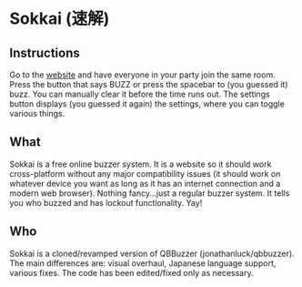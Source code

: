 # Sokkai (速解)
## Instructions
Go to the <a href="https://sokkai.jrmsoftworks.com">website</a> and have everyone in your party join the same room. Press the button that says BUZZ or press the spacebar to (you guessed it) buzz. You can manually clear it before the time runs out. The settings button displays (you guessed it again) the settings, where you can toggle various things.

## What
Sokkai is a free online buzzer system. It is a website so it should work cross-platform without any major compatibility issues (it should work on whatever device you want as long as it has an internet connection and a modern web browser). Nothing fancy...just a regular buzzer system. It tells you who buzzed and has lockout functionality. Yay!

## Who
Sokkai is a cloned/revamped version of QBBuzzer (jonathanluck/qbbuzzer).
The main differences are: visual overhaul, Japanese language support, various fixes. The code has been edited/fixed only as necessary.
